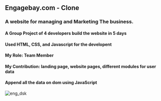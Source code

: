 <h2> Engagebay.com - Clone </h2>
<h3> A website for managing and Marketing The business. </h3>
<h4> A Group Project of 4 developers build the website in 5 days </h4>
<h4> Used HTML, CSS, and Javascript for the developent </h4>
<h4> My Role: Team Member </h4>
<h4> My Contribution: landing page, website pages, different modules for user data  </h4>
<h4> Append all the data on dom using JavaScript  </h4>

![eng_dsk](https://user-images.githubusercontent.com/80110392/213511765-8deba6f8-f7bb-4304-a833-9f7dee7c7575.gif)
